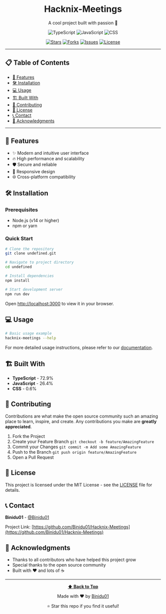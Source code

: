 <div align="center">
  
# Hacknix-Meetings

A cool project built with passion 🚀

![TypeScript](https://img.shields.io/badge/TypeScript-3178c6?style=for-the-badge&logo=typescript&logoColor=white) ![JavaScript](https://img.shields.io/badge/JavaScript-f1e05a?style=for-the-badge&logo=javascript&logoColor=white) ![CSS](https://img.shields.io/badge/CSS-1572B6?style=for-the-badge&logo=css&logoColor=white)

[![Stars](https://img.shields.io/github/stars/Binidu01/Hacknix-Meetings?style=for-the-badge&logo=github)](https://github.com/Binidu01/Hacknix-Meetings/stargazers)
[![Forks](https://img.shields.io/github/forks/Binidu01/Hacknix-Meetings?style=for-the-badge&logo=github)](https://github.com/Binidu01/Hacknix-Meetings/network/members)
[![Issues](https://img.shields.io/github/issues/Binidu01/Hacknix-Meetings?style=for-the-badge&logo=github)](https://github.com/Binidu01/Hacknix-Meetings/issues)
[![License](https://img.shields.io/github/license/Binidu01/Hacknix-Meetings?style=for-the-badge)](https://github.com/Binidu01/Hacknix-Meetings/blob/main/LICENSE)

</div>

---

## 📋 Table of Contents

- [🚀 Features](#-features)
- [🛠️ Installation](#️-installation)
- [💻 Usage](#-usage)
- [🏗️ Built With](#️-built-with)
- [🤝 Contributing](#-contributing)
- [📄 License](#-license)
- [📞 Contact](#-contact)
- [🙏 Acknowledgments](#-acknowledgments)

---

## 🚀 Features

- ✨ Modern and intuitive user interface
- 🔥 High performance and scalability
- 🛡️ Secure and reliable
- 📱 Responsive design
- 🌐 Cross-platform compatibility

## 🛠️ Installation

### Prerequisites
- Node.js (v14 or higher)
- npm or yarn

### Quick Start
```bash
# Clone the repository
git clone undefined.git

# Navigate to project directory
cd undefined

# Install dependencies
npm install

# Start development server
npm run dev
```

Open [http://localhost:3000](http://localhost:3000) to view it in your browser.

## 💻 Usage

```bash
# Basic usage example
hacknix-meetings --help
```

For more detailed usage instructions, please refer to our [documentation](https://github.com/Binidu01/Hacknix-Meetings).

## 🏗️ Built With

- **TypeScript** - 72.9%
- **JavaScript** - 26.4%
- **CSS** - 0.6%

## 🤝 Contributing

Contributions are what make the open source community such an amazing place to learn, inspire, and create. Any contributions you make are **greatly appreciated**.

1. Fork the Project
2. Create your Feature Branch `git checkout -b feature/AmazingFeature`
3. Commit your Changes `git commit -m Add some AmazingFeature`
4. Push to the Branch `git push origin feature/AmazingFeature`
5. Open a Pull Request

## 📄 License

This project is licensed under the MIT License - see the [LICENSE](LICENSE) file for details.

## 📞 Contact

**Binidu01** - [@Binidu01](https://github.com/Binidu01)

Project Link: [https://github.com/Binidu01/Hacknix-Meetings](https://github.com/Binidu01/Hacknix-Meetings)



## 🙏 Acknowledgments

- Thanks to all contributors who have helped this project grow
- Special thanks to the open source community
- Built with ❤️ and lots of ☕

---

<div align="center">
  
**[⬆ Back to Top](#hacknix-meetings)**

Made with ❤️ by [Binidu01](https://github.com/Binidu01)

⭐ Star this repo if you find it useful!

</div>
